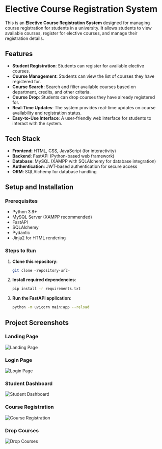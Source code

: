 # Elective Course Registration System

This is an **Elective Course Registration System** designed for managing course registration for students in a university. It allows students to view available courses, register for elective courses, and manage their registration details.

## Features

- **Student Registration**: Students can register for available elective courses.
- **Course Management**: Students can view the list of courses they have registered for.
- **Course Search**: Search and filter available courses based on department, credits, and other criteria.
- **Course Drop**: Students can drop courses they have already registered for.
- **Real-Time Updates**: The system provides real-time updates on course availability and registration status.
- **Easy-to-Use Interface**: A user-friendly web interface for students to interact with the system.

## Tech Stack

- **Frontend**: HTML, CSS, JavaScript (for interactivity)
- **Backend**: FastAPI (Python-based web framework)
- **Database**: MySQL (XAMPP with SQLAlchemy for database integration)
- **Authentication**: JWT-based authentication for secure access
- **ORM**: SQLAlchemy for database handling

## Setup and Installation

### Prerequisites

- Python 3.8+ 
- MySQL Server (XAMPP recommended)
- FastAPI
- SQLAlchemy
- Pydantic
- Jinja2 for HTML rendering

### Steps to Run

1. **Clone this repository**:
   ```bash
   git clone <repository-url>
2. **Install required dependencies**:
    ```bash
    pip install -r requirements.txt
3. **Run the FastAPI application**:
    ```bash
    python -m uvicorn main:app --reload


## Project Screenshots

### Landing Page
![Landing Page](images/landing.png)

### Login Page
![Login Page](images/login.png)

### Student Dashboard
![Student Dashboard](images/dashboard.png)

### Course Registration
![Course Registration](images/register.png)

### Drop Courses
![Drop Courses](images/drop.png)
